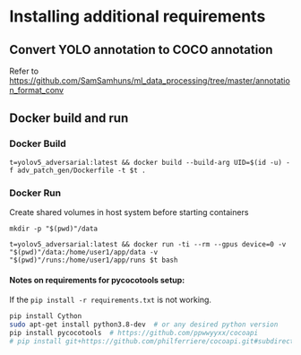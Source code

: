 # Installing additional requirements

## Convert YOLO annotation to COCO annotation

Refer to <https://github.com/SamSamhuns/ml_data_processing/tree/master/annotation_format_conv>

## Docker build and run

### Docker Build

```shell
t=yolov5_adversarial:latest && docker build --build-arg UID=$(id -u) -f adv_patch_gen/Dockerfile -t $t .
```

### Docker Run

Create shared volumes in host system before starting containers

```shell
mkdir -p "$(pwd)"/data
```

```shell
t=yolov5_adversarial:latest && docker run -ti --rm --gpus device=0 -v "$(pwd)"/data:/home/user1/app/data -v "$(pwd)"/runs:/home/user1/app/runs $t bash
```

#### Notes on requirements for pycocotools setup:

If the `pip install -r requirements.txt` is not working.

```bash
pip install Cython
sudo apt-get install python3.8-dev  # or any desired python version
pip install pycocotools  # https://github.com/ppwwyyxx/cocoapi
# pip install git+https://github.com/philferriere/cocoapi.git#subdirectory=PythonAPI  # depreciated
```